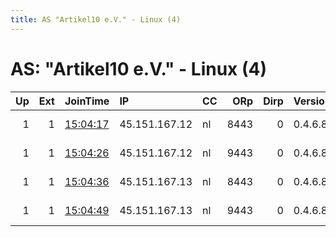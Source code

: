 ```yaml
---
title: AS "Artikel10 e.V." - Linux (4)
---
```


# AS: "Artikel10 e.V." - Linux (4)

|   Up |   Ext | JoinTime                                                                                              | IP            | CC   |   ORp |   Dirp | Version   | Contact                   | Nickname       |   eFamMembers |
|-----:|------:|:------------------------------------------------------------------------------------------------------|:--------------|:-----|------:|-------:|:----------|:--------------------------|:---------------|--------------:|
|    1 |     1 | [15:04:17](https://nusenu.github.io/OrNetStats/w/relay/32D61814AFCBA46866DC1F402EE2967D9AC1123D.html) | 45.151.167.12 | nl   |  8443 |      0 | 0.4.6.8   | Artikel10 url:artikel10.o | artikel10ams05 |            81 |
|    1 |     1 | [15:04:26](https://nusenu.github.io/OrNetStats/w/relay/7C8EEE2FC9EE8533622BEECA419DBBFEA31300FD.html) | 45.151.167.12 | nl   |  9443 |      0 | 0.4.6.8   | Artikel10 url:artikel10.o | artikel10ams06 |            81 |
|    1 |     1 | [15:04:36](https://nusenu.github.io/OrNetStats/w/relay/F3D51336D5A8C15489C9035D2B2293283D051755.html) | 45.151.167.13 | nl   |  8443 |      0 | 0.4.6.8   | Artikel10 url:artikel10.o | artikel10ams07 |            81 |
|    1 |     1 | [15:04:49](https://nusenu.github.io/OrNetStats/w/relay/1E06CAD3BA909B67618E48C825081C40AF37FF34.html) | 45.151.167.13 | nl   |  9443 |      0 | 0.4.6.8   | Artikel10 url:artikel10.o | artikel10ams08 |            81 |
